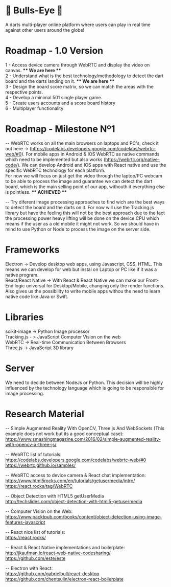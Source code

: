 # :dart: Bulls-Eye :dart:
A darts multi-player online platform where users can play in real time against other users around the globe!


# Roadmap - 1.0 Version
1 - Access device camera through WebRTC and display the video on canvas. <b> ** We are here ** </b> <br />
2 - Understand what is the best technology/methodology to detect the dart board and the darts landing on it. <b> ** We are here ** </b> <br />
3 - Design the board score matrix, so we can match the areas with the respective points. <br />
4 - Develop a minimal 501 single player game. <br />
5 - Create users accounts and a score board history <br />
6 - Multiplayer functionality <br />


# Roadmap - Milestone Nº1
-- WebRTC works on all the main browsers on laptops and PC's, check it out here -> (https://codelabs.developers.google.com/codelabs/webrtc-web/#0).
For mobile apps in Android & IOS WebRTC as native commands which need to be implemented but also works (https://webrtc.org/native-code/). We can develop Android and IOS apps with React native and use the specific WebRTC technology for each platform. <br />
For now we will focus on just get the video through the laptop/PC webcam to be able to process the image and guarantee we can detect the dart board, which is the main selling point of our app, withouth it everything else is pointless. <b> ** ACHIEVED ** </b> <br />

-- Try diferent image processing approaches to find wich are the best ways to detect the board and the darts on it. For now will use the Tracking.js library but have the feeling this will not be the best approach due to the fact the processing power heavy lifting will be done on the device CPU which means if the user as a old mobile it might not work. So we should have in mind to use Python or Node to process the image on the server side.


# Frameworks
Electron -> Develop desktop web apps, using Javascript, CSS, HTML. This means we can develop for web but instal on Laptop or PC like if it was a native program. <br />
React/React Native -> With React & React Native we can make our Front-End logic universal for Desktop/Mobile, changing only the render functions. Also gives us the possibility to write mobile apps withou the need to learn native code like Java or Swift. <br />


# Libraries
<!-- Image Processing / Device Camera Access / Canvas Rendering -->
scikit-image  -> Python Image processor <br />
Tracking.js - > JavaScript Computer Vision on the web <br />
WebRTC -> Real-time Communication Between Browsers <br />
Three.js -> JavaScript 3D library


# Server
We need to decide between NodeJs or Python. This decision will be highly influenced by the technology language which is going to be responsible for image processing.


# Research Material
-- Simple Augmented Reality With OpenCV, Three.js And WebSockets (This example does not work but its a good conceptual case): <br />
https://www.smashingmagazine.com/2016/02/simple-augmented-reality-with-opencv-a-three-js/ <br />

-- WebRTC list of tutorials: <br />
https://codelabs.developers.google.com/codelabs/webrtc-web/#0 <br />
https://webrtc.github.io/samples/ <br />

-- WebRTC access to device camera & React chat implementation: <br />
https://www.html5rocks.com/en/tutorials/getusermedia/intro/ <br />
https://react.rocks/tag/WebRTC <br />

-- Object Detection with HTML5 getUserMedia <br />
http://techslides.com/object-detection-with-html5-getusermedia <br />

-- Computer Vision on the Web: <br />
https://www.packtpub.com/books/content/object-detection-using-image-features-javascript <br />

-- React nice list of tutorials: <br />
https://react.rocks/ <br />

-- React & React Native implementations and boilerplate: <br />
http://jkaufman.io/react-web-native-codesharing/ <br />
https://github.com/este/este

-- Electron with React: <br />
https://github.com/gabrielbull/react-desktop <br />
https://github.com/chentsulin/electron-react-boilerplate <br />




